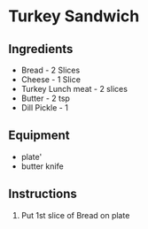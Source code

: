 # Turkey Sandwich

## Ingredients
* Bread - 2 Slices
* Cheese - 1 Slice
* Turkey Lunch meat - 2 slices
* Butter - 2 tsp
* Dill Pickle - 1

## Equipment
* plate'
* butter knife

## Instructions
1. Put 1st slice of Bread on plate 